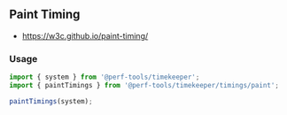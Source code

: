 Paint Timing
------------
- https://w3c.github.io/paint-timing/

### Usage

```ts
import { system } from '@perf-tools/timekeeper';
import { paintTimings } from '@perf-tools/timekeeper/timings/paint';

paintTimings(system);
```